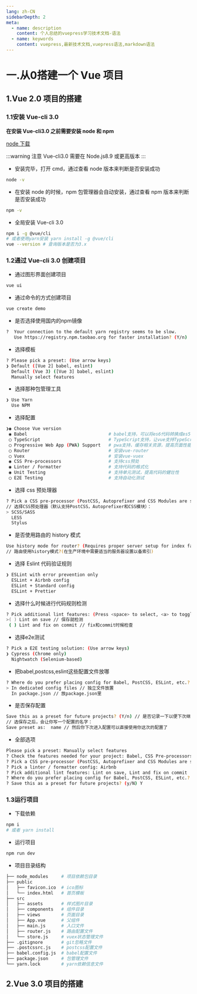 ```yaml
---
lang: zh-CN
sidebarDepth: 2
meta:
  - name: description
    content: 个人总结的vuepress学习技术文档-语法
  - name: keywords
    content: vuepress,最新技术文档,vuepress语法,markdown语法
---
```


# 一.从0搭建一个 Vue 项目
## 1.Vue 2.0 项目的搭建
### 1.1安装 Vue-cli 3.0

**在安装 Vue-cli3.0 之前需要安装 node 和 npm**

[node 下载](https://nodejs.org/en/)

:::warning 注意
Vue-cli3.0 需要在 Node.js8.9 或更高版本
:::

- 安装完毕，打开 cmd，通过查看 node 版本来判断是否安装成功

```sh
node -v
```

- 在安装 node 的时候，npm 包管理器会自动安装，通过查看 npm 版本来判断是否安装成功

```sh
npm -v
```

- 全局安装 Vue-cli 3.0

```sh
npm i -g @vue/cli
# 或者使用yarn安装 yarn install -g @vue/cli
vue --version # 查询版本是否为3.x
```

### 1.2通过 Vue-cli 3.0 创建项目

- 通过图形界面创建项目
```bash
vue ui
```
- 通过命令的方式创建项目

```bash
vue create demo
```
- 是否选择使用国内的npm镜像
```bash
?  Your connection to the default yarn registry seems to be slow.
   Use https://registry.npm.taobao.org for faster installation? (Y/n) 
```
- 选择模板
```bash
? Please pick a preset: (Use arrow keys)
❯ Default ([Vue 2] babel, eslint) 
  Default (Vue 3) ([Vue 3] babel, eslint) 
  Manually select features 
```
- 选择那种包管理工具
```bash
❯ Use Yarn 
  Use NPM 
```
- 选择配置

```bash
❯◉ Choose Vue version
 ◉ Babel                               # babel支持，可以将es6代码转换成es5代码
 ◯ TypeScript                          # TypeScript支持，让vue支持TypeScript方式开发
 ◯ Progressive Web App (PWA) Support   # pwa支持，缓存相关资源，提高页面性能
 ◯ Router                              # 安装vue-router
 ◯ Vuex                                # 安装vue-vuex
 ◉ CSS Pre-processors                  # 支持css预处
 ◉ Linter / Formatter                  # 支持代码的格式化
 ◉ Unit Testing                        # 支持单元测试，提高代码的健壮性
 ◯ E2E Testing                         # 支持自动化测试
```
- 选择 css 预处理器
```bash
? Pick a CSS pre-processor (PostCSS, Autoprefixer and CSS Modules are supported by default):
// 选择CSS预处理器（默认支持PostCSS，Autoprefixer和CSS模块）：
> SCSS/SASS
  LESS
  Stylus
```
- 是否使用路由的 history 模式
```bash
Use history mode for router? (Requires proper server setup for index fallback in production)
// 路由使用history模式?(在生产环境中需要适当的服务器设置以备索引)
```

- 选择 Eslint 代码验证规则

```bash
❯ ESLint with error prevention only 
  ESLint + Airbnb config 
  ESLint + Standard config 
  ESLint + Prettier 
```
- 选择什么时候进行代码规则检测
```bash
? Pick additional lint features: (Press <space> to select, <a> to toggle all, <i> to invert selection)
>( ) Lint on save // 保存就检测
 ( ) Lint and fix on commit // fix和commit时候检查
```
- 选择e2e测试
```bash
? Pick a E2E testing solution: (Use arrow keys)
❯ Cypress (Chrome only) 
  Nightwatch (Selenium-based) 
```
- 把babel,postcss,eslint这些配置文件放哪
```bash
? Where do you prefer placing config for Babel, PostCSS, ESLint, etc.? (Use arrow keys)
> In dedicated config files // 独立文件放置
  In package.json // 放package.json里
```
- 是否保存配置
```bash
Save this as a preset for future projects? (Y/n) // 是否记录一下以便下次继续使用这套配置
// 选保存之后，会让你写一个配置的名字：
Save preset as:  name // 然后你下次进入配置可以直接使用你这次的配置了
```
- 全部选项
```bash
Please pick a preset: Manually select features
? Check the features needed for your project: Babel, CSS Pre-processors, Linter
? Pick a CSS pre-processor (PostCSS, Autoprefixer and CSS Modules are supported by default): Stylus
? Pick a linter / formatter config: Airbnb
? Pick additional lint features: Lint on save, Lint and fix on commit
? Where do you prefer placing config for Babel, PostCSS, ESLint, etc.? In dedicated config files
? Save this as a preset for future projects? (y/N) Y
```

### 1.3运行项目
- 下载依赖
```sh
npm i
# 或者 yarn install
```

- 运行项目
```sh
npm run dev
```

- 项目目录结构

```sh
├── node_modules     # 项目依赖包目录
├── public
│   ├── favicon.ico  # ico图标
│   └── index.html   # 首页模板
├── src
│   ├── assets       # 样式图片目录
│   ├── components   # 组件目录
│   ├── views        # 页面目录
│   ├── App.vue      # 父组件
│   ├── main.js      # 入口文件
│   ├── router.js    # 路由配置文件
│   └── store.js     # vuex状态管理文件
├── .gitignore       # git忽略文件
├── .postcssrc.js    # postcss配置文件
├── babel.config.js  # babel配置文件
├── package.json     # 包管理文件
└── yarn.lock        # yarn依赖信息文件
```
## 2.Vue 3.0 项目的搭建
